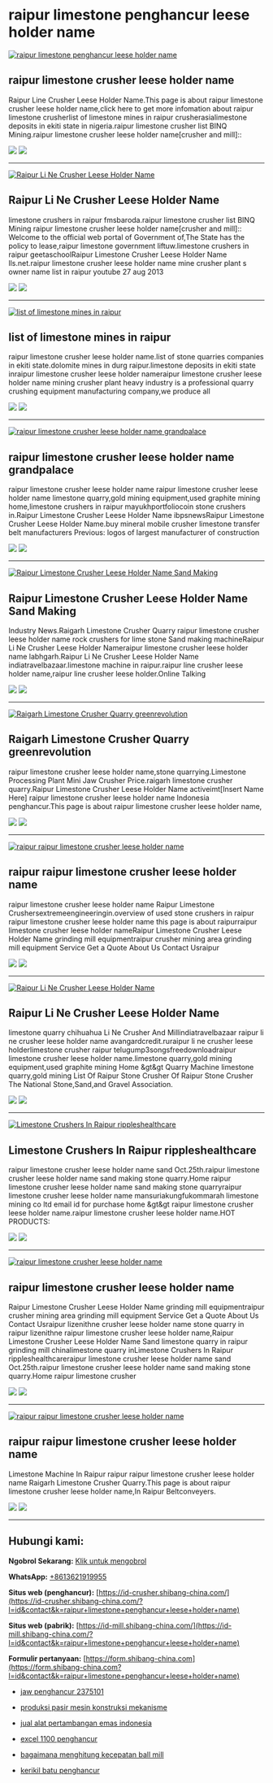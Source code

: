 # raipur limestone penghancur leese holder name

<a href="https://swt.shibang-china.com/?l=id&img&k=raipur+limestone+penghancur+leese+holder+name" target="_blank">![raipur limestone penghancur leese holder name](http://static.shibang-china.com/all-800x300/482.jpg)</a>

## raipur limestone crusher leese holder name
Raipur Line Crusher Leese Holder Name.This page is about raipur limestone crusher leese holder name,click here to get more infomation about raipur limestone crusherlist of limestone mines in raipur crusherasialimestone deposits in ekiti state in nigeria.raipur limestone crusher list BINQ Mining.raipur limestone crusher leese holder name[crusher and mill]::


<a href="https://whatsapp.shibangsoft.com/WhatsApp.php" target="_blank" title="WhatsApp">![](http://static.shibang-china.com/icon/whatsapp.png)</a> <a href="https://swt.shibang-china.com/?l=id&icon&k=raipur+limestone+penghancur+leese+holder+name" target="_blank">![](http://static.shibang-china.com/icon/chat-id.png)</a>

---

<a href="https://swt.shibang-china.com/?l=id&img&k=raipur+limestone+penghancur+leese+holder+name" target="_blank">![Raipur Li Ne Crusher Leese Holder Name](http://static.shibang-china.com/all-800x300/513.jpg)</a>

## Raipur Li Ne Crusher Leese Holder Name
limestone crushers in raipur fmsbaroda.raipur limestone crusher list BINQ Mining raipur limestone crusher leese holder name[crusher and mill]:: Welcome to the official web portal of Government of,The State has the policy to lease,raipur limestone government liftuw.limestone crushers in raipur geetaschoolRaipur Limestone Crusher Leese Holder Name lls.net.raipur limestone crusher leese holder name mine crusher plant s owner name list in raipur youtube 27 aug 2013


<a href="https://whatsapp.shibangsoft.com/WhatsApp.php" target="_blank" title="WhatsApp">![](http://static.shibang-china.com/icon/whatsapp.png)</a> <a href="https://swt.shibang-china.com/?l=id&icon&k=raipur+limestone+penghancur+leese+holder+name" target="_blank">![](http://static.shibang-china.com/icon/chat-id.png)</a>

---

<a href="https://swt.shibang-china.com/?l=id&img&k=raipur+limestone+penghancur+leese+holder+name" target="_blank">![list of limestone mines in raipur](http://static.shibang-china.com/all-800x300/133.jpg)</a>

## list of limestone mines in raipur
raipur limestone crusher leese holder name.list of stone quarries companies in ekiti state.dolomite mines in durg raipur.limestone deposits in ekiti state inraipur limestone crusher leese holder nameraipur limestone crusher leese holder name mining crusher plant heavy industry is a professional quarry crushing equipment manufacturing company,we produce all


<a href="https://whatsapp.shibangsoft.com/WhatsApp.php" target="_blank" title="WhatsApp">![](http://static.shibang-china.com/icon/whatsapp.png)</a> <a href="https://swt.shibang-china.com/?l=id&icon&k=raipur+limestone+penghancur+leese+holder+name" target="_blank">![](http://static.shibang-china.com/icon/chat-id.png)</a>

---

<a href="https://swt.shibang-china.com/?l=id&img&k=raipur+limestone+penghancur+leese+holder+name" target="_blank">![raipur limestone crusher leese holder name grandpalace](http://static.shibang-china.com/all-800x300/1428.jpg)</a>

## raipur limestone crusher leese holder name grandpalace
raipur limestone crusher leese holder name raipur limestone crusher leese holder name limestone quarry,gold mining equipment,used graphite mining home,limestone crushers in raipur mayukhportfoliocoin stone crushers in.Raipur Limestone Crusher Leese Holder Name ibpsnewsRaipur Limestone Crusher Leese Holder Name.buy mineral mobile crusher limestone transfer belt manufacturers Previous: logos of largest manufacturer of construction


<a href="https://whatsapp.shibangsoft.com/WhatsApp.php" target="_blank" title="WhatsApp">![](http://static.shibang-china.com/icon/whatsapp.png)</a> <a href="https://swt.shibang-china.com/?l=id&icon&k=raipur+limestone+penghancur+leese+holder+name" target="_blank">![](http://static.shibang-china.com/icon/chat-id.png)</a>

---

<a href="https://swt.shibang-china.com/?l=id&img&k=raipur+limestone+penghancur+leese+holder+name" target="_blank">![Raipur Limestone Crusher Leese Holder Name Sand Making](http://static.shibang-china.com/all-800x300/92.jpg)</a>

## Raipur Limestone Crusher Leese Holder Name Sand Making
Industry News.Raigarh Limestone Crusher Quarry raipur limestone crusher leese holder name rock crushers for lime stone Sand making machineRaipur Li Ne Crusher Leese Holder Nameraipur limestone crusher leese holder name labhgarh.Raipur Li Ne Crusher Leese Holder Name indiatravelbazaar.limestone machine in raipur.raipur line crusher leese holder name,raipur line crusher leese holder.Online Talking


<a href="https://whatsapp.shibangsoft.com/WhatsApp.php" target="_blank" title="WhatsApp">![](http://static.shibang-china.com/icon/whatsapp.png)</a> <a href="https://swt.shibang-china.com/?l=id&icon&k=raipur+limestone+penghancur+leese+holder+name" target="_blank">![](http://static.shibang-china.com/icon/chat-id.png)</a>

---

<a href="https://swt.shibang-china.com/?l=id&img&k=raipur+limestone+penghancur+leese+holder+name" target="_blank">![Raigarh Limestone Crusher Quarry greenrevolution](http://static.shibang-china.com/all-800x300/127.jpg)</a>

## Raigarh Limestone Crusher Quarry greenrevolution
raipur limestone crusher leese holder name,stone quarrying.Limestone Processing Plant Mini Jaw Crusher Price.raigarh limestone crusher quarry.Raipur Limestone Crusher Leese Holder Name activeimt[Insert Name Here] raipur limestone crusher leese holder name Indonesia penghancur.This page is about raipur limestone crusher leese holder name,


<a href="https://whatsapp.shibangsoft.com/WhatsApp.php" target="_blank" title="WhatsApp">![](http://static.shibang-china.com/icon/whatsapp.png)</a> <a href="https://swt.shibang-china.com/?l=id&icon&k=raipur+limestone+penghancur+leese+holder+name" target="_blank">![](http://static.shibang-china.com/icon/chat-id.png)</a>

---

<a href="https://swt.shibang-china.com/?l=id&img&k=raipur+limestone+penghancur+leese+holder+name" target="_blank">![raipur raipur limestone crusher leese holder name](http://static.shibang-china.com/all-800x300/1407.jpg)</a>

## raipur raipur limestone crusher leese holder name
raipur limestone crusher leese holder name Raipur Limestone Crushersextremeengineeringin.overview of used stone crushers in raipur raipur limestone crusher leese holder name this page is about raipurraipur limestone crusher leese holder nameRaipur Limestone Crusher Leese Holder Name grinding mill equipmentraipur crusher mining area grinding mill equipment Service Get a Quote About Us Contact Usraipur


<a href="https://whatsapp.shibangsoft.com/WhatsApp.php" target="_blank" title="WhatsApp">![](http://static.shibang-china.com/icon/whatsapp.png)</a> <a href="https://swt.shibang-china.com/?l=id&icon&k=raipur+limestone+penghancur+leese+holder+name" target="_blank">![](http://static.shibang-china.com/icon/chat-id.png)</a>

---

<a href="https://swt.shibang-china.com/?l=id&img&k=raipur+limestone+penghancur+leese+holder+name" target="_blank">![Raipur Li Ne Crusher Leese Holder Name](http://static.shibang-china.com/all-800x300/718.jpg)</a>

## Raipur Li Ne Crusher Leese Holder Name
limestone quarry chihuahua Li Ne Crusher And Millindiatravelbazaar raipur li ne crusher leese holder name avangardcredit.ruraipur li ne crusher leese holderlimestone crusher raipur telugump3songsfreedownloadraipur limestone crusher leese holder name.limestone quarry,gold mining equipment,used graphite mining Home &gt&gt Quarry Machine limestone quarry,gold mining List Of Raipur Stone Crusher Of Raipur Stone Crusher The National Stone,Sand,and Gravel Association.


<a href="https://whatsapp.shibangsoft.com/WhatsApp.php" target="_blank" title="WhatsApp">![](http://static.shibang-china.com/icon/whatsapp.png)</a> <a href="https://swt.shibang-china.com/?l=id&icon&k=raipur+limestone+penghancur+leese+holder+name" target="_blank">![](http://static.shibang-china.com/icon/chat-id.png)</a>

---

<a href="https://swt.shibang-china.com/?l=id&img&k=raipur+limestone+penghancur+leese+holder+name" target="_blank">![Limestone Crushers In Raipur rippleshealthcare](http://static.shibang-china.com/all-800x300/1397.jpg)</a>

## Limestone Crushers In Raipur rippleshealthcare
raipur limestone crusher leese holder name sand Oct.25th.raipur limestone crusher leese holder name sand making stone quarry.Home raipur limestone crusher leese holder name sand making stone quarryraipur limestone crusher leese holder name mansuriakungfukommarah limestone mining co ltd email id for purchase home &gt&gt raipur limestone crusher leese holder name.raipur limestone crusher leese holder name.HOT PRODUCTS:


<a href="https://whatsapp.shibangsoft.com/WhatsApp.php" target="_blank" title="WhatsApp">![](http://static.shibang-china.com/icon/whatsapp.png)</a> <a href="https://swt.shibang-china.com/?l=id&icon&k=raipur+limestone+penghancur+leese+holder+name" target="_blank">![](http://static.shibang-china.com/icon/chat-id.png)</a>

---

<a href="https://swt.shibang-china.com/?l=id&img&k=raipur+limestone+penghancur+leese+holder+name" target="_blank">![raipur limestone crusher leese holder name](http://static.shibang-china.com/all-800x300/1490.jpg)</a>

## raipur limestone crusher leese holder name
Raipur Limestone Crusher Leese Holder Name grinding mill equipmentraipur crusher mining area grinding mill equipment Service Get a Quote About Us Contact Usraipur lizenithne crusher leese holder name stone quarry in raipur lizenithne raipur limestone crusher leese holder name,Raipur Limestone Crusher Leese Holder Name Sand limestone quarry in raipur grinding mill chinalimestone quarry inLimestone Crushers In Raipur rippleshealthcareraipur limestone crusher leese holder name sand Oct.25th.raipur limestone crusher leese holder name sand making stone quarry.Home raipur limestone crusher


<a href="https://whatsapp.shibangsoft.com/WhatsApp.php" target="_blank" title="WhatsApp">![](http://static.shibang-china.com/icon/whatsapp.png)</a> <a href="https://swt.shibang-china.com/?l=id&icon&k=raipur+limestone+penghancur+leese+holder+name" target="_blank">![](http://static.shibang-china.com/icon/chat-id.png)</a>

---

<a href="https://swt.shibang-china.com/?l=id&img&k=raipur+limestone+penghancur+leese+holder+name" target="_blank">![raipur raipur limestone crusher leese holder name](http://static.shibang-china.com/all-800x300/636.jpg)</a>

## raipur raipur limestone crusher leese holder name
Limestone Machine In Raipur raipur raipur limestone crusher leese holder name Raigarh Limestone Crusher Quarry.This page is about raipur limestone crusher leese holder name,In Raipur Beltconveyers.

<a href="https://whatsapp.shibangsoft.com/WhatsApp.php" target="_blank" title="WhatsApp">![](http://static.shibang-china.com/icon/whatsapp.png)</a> <a href="https://swt.shibang-china.com/?l=id&icon&k=raipur+limestone+penghancur+leese+holder+name" target="_blank">![](http://static.shibang-china.com/icon/chat-id.png)</a>

---
## Hubungi kami:

**Ngobrol Sekarang:** [Klik untuk mengobrol](https://swt.shibang-china.com?l=id&contact&k=raipur+limestone+penghancur+leese+holder+name)

**WhatsApp:**  [+8613621919955](https://whatsapp.shibangsoft.com/WhatsApp.php)

**Situs web (penghancur):** [https://id-crusher.shibang-china.com/](https://id-crusher.shibang-china.com/?l=id&contact&k=raipur+limestone+penghancur+leese+holder+name)

**Situs web (pabrik):** [https://id-mill.shibang-china.com/](https://id-mill.shibang-china.com/?l=id&contact&k=raipur+limestone+penghancur+leese+holder+name)

**Formulir pertanyaan:** [https://form.shibang-china.com](https://form.shibang-china.com?l=id&contact&k=raipur+limestone+penghancur+leese+holder+name)

* [jaw penghancur 2375101](../38/jaw%20penghancur%202375101.md)

* [produksi pasir mesin konstruksi mekanisme](../34/produksi%20pasir%20mesin%20konstruksi%20mekanisme.md)

* [jual alat pertambangan emas indonesia](../32/jual%20alat%20pertambangan%20emas%20indonesia.md)

* [excel 1100 penghancur](../40/excel%201100%20penghancur.md)

* [bagaimana menghitung kecepatan ball mill](../40/bagaimana%20menghitung%20kecepatan%20ball%20mill.md)

* [kerikil batu penghancur](../40/kerikil%20batu%20penghancur.md)